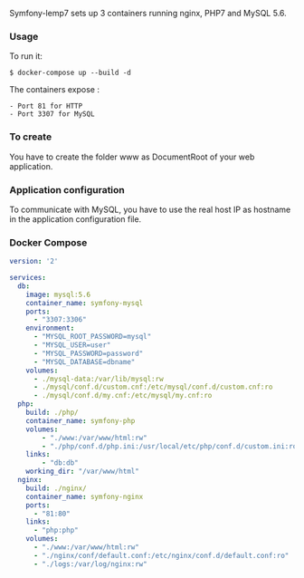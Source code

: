Symfony-lemp7 sets up 3 containers running nginx, PHP7 and MySQL 5.6.

### Usage

To run it:

    $ docker-compose up --build -d


The containers expose :

    - Port 81 for HTTP
    - Port 3307 for MySQL


### To create

You have to create the folder www as DocumentRoot of your web application.


### Application configuration

To communicate with MySQL, you have to use the real host IP as hostname in the application configuration file.


### Docker Compose

```yaml
version: '2'

services:
  db:
    image: mysql:5.6
    container_name: symfony-mysql
    ports:
      - "3307:3306"
    environment:
      - "MYSQL_ROOT_PASSWORD=mysql"
      - "MYSQL_USER=user"
      - "MYSQL_PASSWORD=password"
      - "MYSQL_DATABASE=dbname" 
    volumes:
      - ./mysql-data:/var/lib/mysql:rw
      - ./mysql/conf.d/custom.cnf:/etc/mysql/conf.d/custom.cnf:ro
      - ./mysql/conf.d/my.cnf:/etc/mysql/my.cnf:ro
  php:
    build: ./php/
    container_name: symfony-php
    volumes:
        - "./www:/var/www/html:rw"
        - "./php/conf.d/php.ini:/usr/local/etc/php/conf.d/custom.ini:ro"
    links:
        - "db:db"
    working_dir: "/var/www/html"
  nginx:
    build: ./nginx/
    container_name: symfony-nginx
    ports:
      - "81:80"
    links:
      - "php:php"
    volumes:
      - "./www:/var/www/html:rw"
      - "./nginx/conf/default.conf:/etc/nginx/conf.d/default.conf:ro"
      - "./logs:/var/log/nginx:rw"
```
